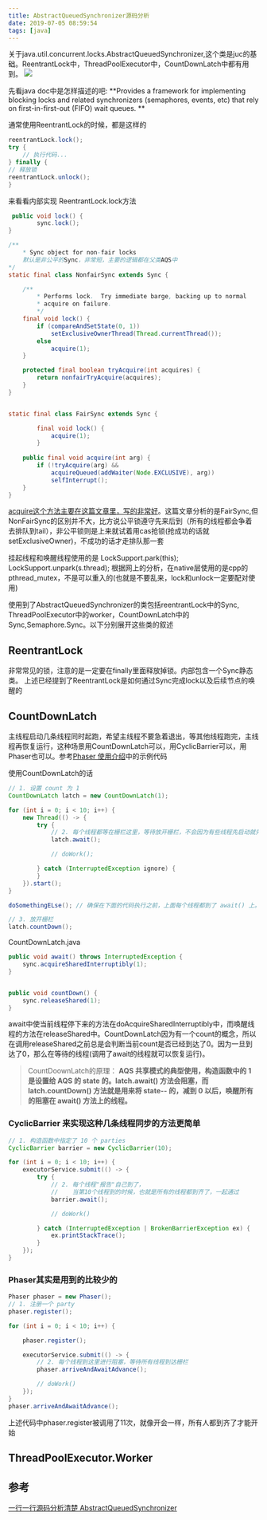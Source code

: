 ```yaml
---
title: AbstractQueuedSynchronizer源码分析
date: 2019-07-05 08:59:54
tags: [java]
---
```



关于java.util.concurrent.locks.AbstractQueuedSynchronizer,这个类是juc的基础。ReentrantLock中，ThreadPoolExecutor中，CountDownLatch中都有用到。
![](https://www.haldir66.ga/static/imgs/CapeBretonSunset_EN-AU10231293487_1920x1080.jpg)
<!--more-->

先看java doc中是怎样描述的吧:
**Provides a framework for implementing blocking locks and related synchronizers (semaphores, events, etc) that rely on first-in-first-out (FIFO) wait queues. **

<!--more-->

通常使用ReentrantLock的时候，都是这样的
```java
reentrantLock.lock();
try {
    // 执行代码...
} finally {
// 释放锁
reentrantLock.unlock();
}
```

来看看内部实现
ReentrantLock.lock方法
```java
 public void lock() {
        sync.lock();
}

/**
    * Sync object for non-fair locks 
    默认是非公平的Sync，非常短，主要的逻辑都在父类AQS中
*/
static final class NonfairSync extends Sync {

    /**
        * Performs lock.  Try immediate barge, backing up to normal
        * acquire on failure.
        */
    final void lock() {
        if (compareAndSetState(0, 1))
            setExclusiveOwnerThread(Thread.currentThread());
        else
            acquire(1);
    }

    protected final boolean tryAcquire(int acquires) {
        return nonfairTryAcquire(acquires);
    }
}


static final class FairSync extends Sync {

        final void lock() {
            acquire(1);
        }
        
    public final void acquire(int arg) {
        if (!tryAcquire(arg) &&
            acquireQueued(addWaiter(Node.EXCLUSIVE), arg))
            selfInterrupt();
    }
}

```
[acquire这个方法主要在这篇文章里，写的非常好](https://javadoop.com/post/AbstractQueuedSynchronizer)。这篇文章分析的是FairSync,但NonFairSync的区别并不大，比方说公平锁遵守先来后到（所有的线程都会争着去排队到tail），非公平锁则是上来就试着用cas抢锁(抢成功的话就setExclusiveOwner)，不成功的话才走排队那一套

挂起线程和唤醒线程使用的是
LockSupport.park(this);
LockSupport.unpark(s.thread);
根据网上的分析，在native层使用的是cpp的pthread_mutex，不是可以重入的(也就是不要乱来，lock和unlock一定要配对使用)

使用到了AbstractQueuedSynchronizer的类包括reentrantLock中的Sync, ThreadPoolExecutor中的worker，CountDownLatch中的Sync,Semaphore.Sync。以下分别展开这些类的叙述

## ReentrantLock
非常常见的锁，注意的是一定要在finally里面释放掉锁。内部包含一个Sync静态类。
上述已经提到了ReentrantLock是如何通过Sync完成lock以及后续节点的唤醒的


## CountDownLatch
主线程启动几条线程同时起跑，希望主线程不要急着退出，等其他线程跑完，主线程再恢复运行，这种场景用CountDownLatch可以，用CyclicBarrier可以，用Phaser也可以。参考[Phaser 使用介绍](https://www.javadoop.com/post/phaser-tutorial)中的示例代码

使用CountDownLatch的话
```java
// 1. 设置 count 为 1
CountDownLatch latch = new CountDownLatch(1);

for (int i = 0; i < 10; i++) {
    new Thread(() -> {
        try {
            // 2. 每个线程都等在栅栏这里，等待放开栅栏，不会因为有些线程先启动就先跑路了
            latch.await();

            // doWork();

        } catch (InterruptedException ignore) {
        }
    }).start();
}

doSomethingELse(); // 确保在下面的代码执行之前，上面每个线程都到了 await() 上。

// 3. 放开栅栏
latch.countDown();
```

CountDownLatch.java
```java
public void await() throws InterruptedException {
    sync.acquireSharedInterruptibly(1);
}


public void countDown() {
    sync.releaseShared(1);
}
```

await中使当前线程停下来的方法在doAcquireSharedInterruptibly中，而唤醒线程的方法在releaseShared中。CountDownLatch因为有一个count的概念，所以在调用releaseShared之前总是会判断当前count是否已经到达了0。因为一旦到达了0，那么在等待的线程(调用了await的线程就可以恢复运行)。
> CountDoownLatch的原理： **AQS 共享模式的典型使用，构造函数中的 1 是设置给 AQS 的 state 的。latch.await() 方法会阻塞，而 latch.countDown() 方法就是用来将 state-- 的，减到 0 以后，唤醒所有的阻塞在 await() 方法上的线程。**


### CyclicBarrier 来实现这种几条线程同步的方法更简单
```java
// 1. 构造函数中指定了 10 个 parties
CyclicBarrier barrier = new CyclicBarrier(10);

for (int i = 0; i < 10; i++) {
    executorService.submit(() -> {
        try {
            // 2. 每个线程"报告"自己到了，
            //    当第10个线程到的时候，也就是所有的线程都到齐了，一起通过
            barrier.await();

            // doWork()

        } catch (InterruptedException | BrokenBarrierException ex) {
            ex.printStackTrace();
        }
    });
}
```

### Phaser其实是用到的比较少的
```java
Phaser phaser = new Phaser();
// 1. 注册一个 party
phaser.register();

for (int i = 0; i < 10; i++) {

    phaser.register();

    executorService.submit(() -> {
        // 2. 每个线程到这里进行阻塞，等待所有线程到达栅栏
        phaser.arriveAndAwaitAdvance();

        // doWork()
    });
}
phaser.arriveAndAwaitAdvance();
``` 
上述代码中phaser.register被调用了11次，就像开会一样，所有人都到齐了才能开始


## ThreadPoolExecutor.Worker






## 参考
[一行一行源码分析清楚 AbstractQueuedSynchronizer](https://javadoop.com/post/AbstractQueuedSynchronizer-2)